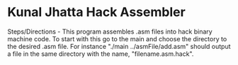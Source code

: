 # Kunal Jhatta Hack Assembler #
Steps/Directions - This program assembles .asm files into hack binary machine code. To start with this go to the main and choose the directory to the desired .asm file. For instance "./main ../asmFile/add.asm" should output a file in the same directory with the name, "filename.asm.hack".